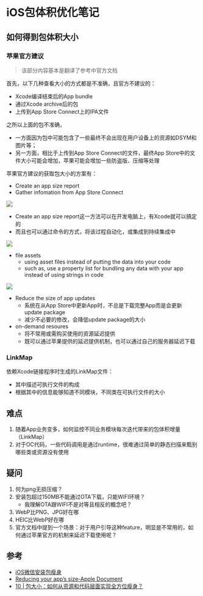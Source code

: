 # iOS包体积优化笔记


## 如何得到包体积大小

### 苹果官方建议

> 该部分内容基本是翻译了参考中官方文档

首先，以下几种查看大小的方式都是不准确，且官方不建议的：

- Xcode编译结束后的App bundle
- 通过Xcode archive后的包
- 上传到App Store Connect上的IPA文件

之所以上面的包不准确，

- 一方面因为包中可能包含了一些最终不会出现在用户设备上的资源如DSYM和图片等；
- 另一方面，相比于上传到App Store Connect的文件，最终App Store中的文件大小可能会增加，苹果可能会增加一些防盗版、压缩等处理

苹果官方建议的获取包大小的方案有：

- Create an app size report
- Gather infomation from App Store Connect

![](https://docs-assets.developer.apple.com/published/8f5ee51a35acc3bf93bf2fc7d0c55653/reducing-your-app-s-size-1@2x.png)

- Create an app size report这一方法可以在开发电脑上，有Xcode就可以搞定的
- 而且也可以通过命令的方式，将该过程自动化，或集成到持续集成中

![](https://docs-assets.developer.apple.com/published/18e290971c5b775a3c34264f44a972c6/doing-basic-optimization-to-reduce-your-app-s-size-1@2x.png)

- file assets
	- using asset files instead of putting the data into your code
	- such as, use a property list for bundling any data with your app instead of using strings in code

![](https://docs-assets.developer.apple.com/published/b1a7494fa1ea9b2f09cd33a1f2d74702/doing-advanced-optimization-to-further-reduce-your-app-s-size-1@2x.png)

- Reduce the size of app updates
	- 系统在从App Store中更新App时，不总是下载完整App而是会更新update package
	- 减少不必要的修改，会降低update package的大小
- on-demand resoures
	- 将不常用或需购买使用的资源延迟提供
	- 既可以通过苹果提供的延迟提供机制，也可以通过自己的服务器延迟下载

### LinkMap

依赖Xcode链接程序时生成的LinkMap文件：

- 其中描述可执行文件的构成
- 根据其中的信息能够知道不同模块，不同类在可执行文件的大小

## 难点

1. 随着App业务变多，如何监控不同业务模块每次迭代带来的包体积增量（LinkMap）
2. 对于OC代码，一些代码调用是通过runtime，很难通过简单的静态扫描来甄别哪些类或资源没有使用

## 疑问
1. 何为png无损压缩？
2. 安装包超过150MB不能通过OTA下载，只能WIFI环境？
	- 我理解OTA跟WIFI不是对等且相反的概念吧？
3. WebP比PNG、JPG好在哪
4. HEIC比WebP好在哪
5. 官方文档中提到一个场景：对于用户引导这种feature，明显是不常用的，如何通过苹果官方的机制来延迟下载使用呢？

## 参考
- [iOS微信安装包瘦身](https://mp.weixin.qq.com/s?__biz=MzAwNDY1ODY2OQ==&mid=207986417&idx=1&sn=77ea7d8e4f8ab7b59111e78c86ccfe66&scene=24&srcid=0921TTAXHGHWKqckEHTvGzoA#rd)
- [Reducing your app’s size-Apple Document](https://developer.apple.com/documentation/xcode/reducing-your-app-s-size)
- [10 | 包大小：如何从资源和代码层面实现全方位瘦身？](https://time.geekbang.org/column/article/88573)